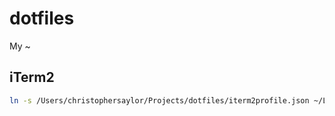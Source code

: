 dotfiles
========

My ~

## iTerm2

```sh
ln -s /Users/christophersaylor/Projects/dotfiles/iterm2profile.json ~/Library/Application\ Support/iTerm2/DynamicProfiles/profiles.plist
```